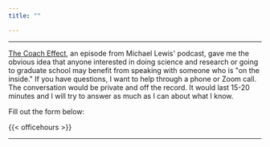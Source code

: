 ```yaml
---
title: ""

---
```


------
[The Coach Effect](https://atrpodcast.com/episodes/the-coach-effect-s1!5c657), an episode from Michael Lewis' podcast, gave me the obvious idea that anyone interested in doing science and research or going to graduate school may benefit from speaking with someone who is "on the inside." If you have questions, I want to help through a phone or Zoom call. The conversation would be private and off the record. It would last 15-20 minutes and I will try to answer as much as I can about what I know. 

Fill out the form below: 

{{< officehours >}}

------

